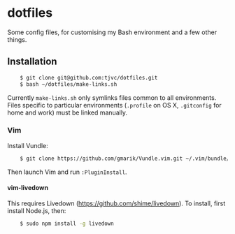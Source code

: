 # dotfiles

Some config files, for customising my Bash environment and a few other things.

## Installation

```bash
    $ git clone git@github.com:tjvc/dotfiles.git
    $ bash ~/dotfiles/make-links.sh
```

Currently `make-links.sh` only symlinks files common to all environments. Files specific to particular environments (`.profile` on OS X, `.gitconfig` for home and work) must be linked manually.

### Vim

Install Vundle:

```bash
    $ git clone https://github.com/gmarik/Vundle.vim.git ~/.vim/bundle/Vundle.vim
```

Then launch Vim and run `:PluginInstall`.

#### vim-livedown

This requires Livedown (<https://github.com/shime/livedown>). To install, first install Node.js, then:

```bash
    $ sudo npm install -g livedown
```
